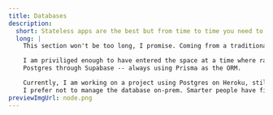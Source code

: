```yaml
---
title: Databases
description:
  short: Stateless apps are the best but from time to time you need to store things.
  long: |
    This section won't be too long, I promise. Coming from a traditional frontend background, it took some time for me to truly own the database I was using.

    I am priviliged enough to have entered the space at a time where raw-dogging SQL wasn't strictly necessary anymore. My database of choice was previously
    Postgres through Supabase -- always using Prisma as the ORM. 

    Currently, I am working on a project using Postgres on Heroku, still with Prisma. My experiences encompass using databases exclusively as PaaS. 
    I prefer not to manage the database on-prem. Smarter people have figured this stuff out long before me.
previewImgUrl: node.png
---
```

